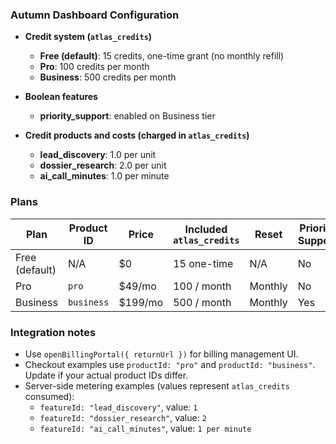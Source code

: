 ### Autumn Dashboard Configuration

- **Credit system (`atlas_credits`)**
  - **Free (default)**: 15 credits, one-time grant (no monthly refill)
  - **Pro**: 100 credits per month
  - **Business**: 500 credits per month

- **Boolean features**
  - **priority_support**: enabled on Business tier

- **Credit products and costs (charged in `atlas_credits`)**
  - **lead_discovery**: 1.0 per unit
  - **dossier_research**: 2.0 per unit
  - **ai_call_minutes**: 1.0 per minute

### Plans

| Plan | Product ID | Price | Included `atlas_credits` | Reset | Priority Support |
| --- | --- | --- | --- | --- | --- |
| Free (default) | N/A | $0 | 15 one-time | N/A | No |
| Pro | `pro` | $49/mo | 100 / month | Monthly | No |
| Business | `business` | $199/mo | 500 / month | Monthly | Yes |

### Integration notes

- Use `openBillingPortal({ returnUrl })` for billing management UI.
- Checkout examples use `productId: "pro"` and `productId: "business"`. Update if your actual product IDs differ.
- Server-side metering examples (values represent `atlas_credits` consumed):
  - `featureId: "lead_discovery"`, value: `1`
  - `featureId: "dossier_research"`, value: `2`
  - `featureId: "ai_call_minutes"`, value: `1 per minute`


